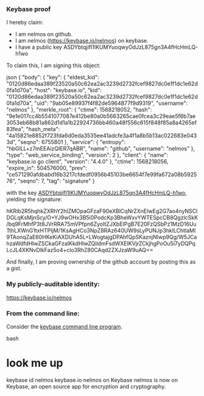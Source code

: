 ### Keybase proof

I hereby claim:

  * I am nelmos on github.
  * I am nelmos (https://keybase.io/nelmos) on keybase.
  * I have a public key ASDYbtqjifI1IKUMYuoqwyOdJzL875gn3A4fHcHmLQ-h1wo

To claim this, I am signing this object:

json
{
  "body": {
    "key": {
      "eldest_kid": "0120d86edaa389f23520a50c62ea2ac3239d2732fcef9827dc0e1f1dc1e62d0fa1d70a",
      "host": "keybase.io",
      "kid": "0120d86edaa389f23520a50c62ea2ac3239d2732fcef9827dc0e1f1dc1e62d0fa1d70a",
      "uid": "9ab05e89937f4f82de5964877f9d9319",
      "username": "nelmos"
    },
    "merkle_root": {
      "ctime": 1568218052,
      "hash": "9e1e017cc4b5541077087e412be80a0b5663265cae0fcea3c29eae5f6b7ae3053eb68b81a862d1d1a1b22924736bb460a48f556c615f848f85a8a4265ef83fea",
      "hash_meta": "4a15821e8852f723fda6d0eda3535ee41adcfe3a4f1a8b5b13ac022683e0433d",
      "seqno": 6755801
    },
    "service": {
      "entropy": "hbGlLL+z7mEEAizQIER7qABR",
      "name": "github",
      "username": "nelmos"
    },
    "type": "web_service_binding",
    "version": 2
  },
  "client": {
    "name": "keybase.io go client",
    "version": "4.4.0"
  },
  "ctime": 1568218056,
  "expire_in": 504576000,
  "prev": "ce571290afdbabd16b3217cfdedf0956b45103be6654f7e99fa672a08b592576",
  "seqno": 7,
  "tag": "signature"
}


with the key [ASDYbtqjifI1IKUMYuoqwyOdJzL875gn3A4fHcHmLQ-h1wo](https://keybase.io/nelmos), yielding the signature:


hKRib2R5hqhkZXRhY2hlZMOpaGFzaF90eXBlCqNrZXnEIwEg2G7ao4nyNSClDGLqKsMjnScy/O+YJ9wOHx3B5i0PodcKp3BheWxvYWTESpcCB8QgzlcSkK/bq9FrMhfP3t8JVrRRA75mVPfpn6ZyoItZJXbEIPgB7E20FzQSbPz1MzD16UuTthLXWnG1txHTPIjM/1KsAgHCo3NpZ8RAz640UW9sLyPUNJp3hklLChtlaMl9TAonqZaE60HKeKiAXDUhA5L+LWogtajgDPAhfQpSKaznjNIwp9Qg/W5JCahzaWdfdHlwZSCkaGFzaIKkdHlwZQildmFsdWXEIKVjrZCkjhgPoOu5i7yDQPqLcJL4XKNvDlkFaz5o4+clo3RhZ80CAqd2ZXJzaW9uAQ==



And finally, I am proving ownership of the github account by posting this as a gist.

### My publicly-auditable identity:

https://keybase.io/nelmos

### From the command line:

Consider the [keybase command line program](https://keybase.io/download).

bash
# look me up
keybase id nelmos
keybase.io
nelmos on Keybase
nelmos is now on Keybase, an open source app for encryption and cryptography.
